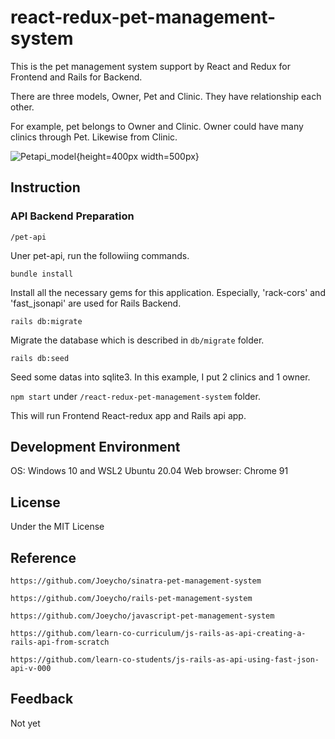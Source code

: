 
# react-redux-pet-management-system

This is the pet management system support by React and Redux for Frontend and Rails for Backend. 

There are three models, Owner, Pet and Clinic. They have relationship each other.

For example, pet belongs to Owner and Clinic. Owner could have many clinics through Pet. Likewise from Clinic.

![Petapi_model](https://user-images.githubusercontent.com/29337166/124007223-76da1100-d9db-11eb-9012-1918f621e4dc.JPG){height=400px width=500px}

## Instruction

### API Backend Preparation

`/pet-api`

Uner pet-api, run the followiing commands.

`bundle install`

Install all the necessary gems for this application. Especially, 'rack-cors' and
'fast_jsonapi' are used for Rails Backend.

`rails db:migrate`

Migrate the database which is described in `db/migrate` folder.

`rails db:seed`

Seed some datas into sqlite3. In this example, I put 2 clinics and 1 owner.

`npm start` under `/react-redux-pet-management-system` folder.

This will run Frontend React-redux app and Rails api app.

## Development Environment

OS: Windows 10 and WSL2 Ubuntu 20.04 Web browser: Chrome 91 

## License

Under the MIT License

## Reference

`https://github.com/Joeycho/sinatra-pet-management-system`

`https://github.com/Joeycho/rails-pet-management-system`

`https://github.com/Joeycho/javascript-pet-management-system`

`https://github.com/learn-co-curriculum/js-rails-as-api-creating-a-rails-api-from-scratch`

`https://github.com/learn-co-students/js-rails-as-api-using-fast-json-api-v-000`

## Feedback

Not yet
